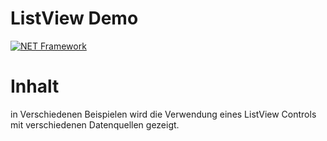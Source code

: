 # ListView Demo

[![NET Framework](https://img.shields.io/badge/NET%20Core-%208.0-red.svg)](#)

# Inhalt
in Verschiedenen Beispielen wird die Verwendung eines ListView Controls mit verschiedenen Datenquellen gezeigt.
